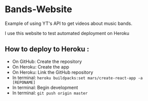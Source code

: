 # Bands-Website

Example of using YT's API to get videos about music bands.

I use this website to test automated deployment on Heroku

## How to deploy to Heroku :

- On GitHub: Create the repository
- On Heroku: Create the app
- On Heroku: Link the GitHub repository
- In terminal: `heroku buildpacks:set mars/create-react-app -a [REPONAME]`
- In terminal: Begin development
- In terminal: `git push origin master`
